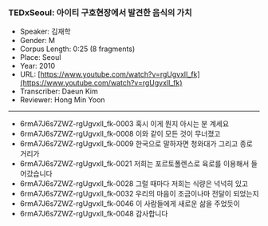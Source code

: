 ### TEDxSeoul: 아이티 구호현장에서 발견한 음식의 가치

- Speaker: 김재학
- Gender: M
- Corpus Length: 0:25 (8 fragments)
- Place: Seoul
- Year: 2010
- URL: [https://www.youtube.com/watch?v=rgUgvxlI_fk](https://www.youtube.com/watch?v=rgUgvxlI_fk)
- Transcriber: Daeun Kim
- Reviewer: Hong Min Yoon

---

- 6rmA7J6s7ZWZ-rgUgvxlI_fk-0003 혹시 이게 뭔지 아시는 분 계세요
- 6rmA7J6s7ZWZ-rgUgvxlI_fk-0008 이와 같이 모든 것이 무너졌고
- 6rmA7J6s7ZWZ-rgUgvxlI_fk-0009 한국으로 말하자면 청와대가 그리고 종로 거리가
- 6rmA7J6s7ZWZ-rgUgvxlI_fk-0021 저희는 포르토폴렌스로 육로를 이용해서 들어갔습니다
- 6rmA7J6s7ZWZ-rgUgvxlI_fk-0028 그럴 때마다 저희는 식량은 넉넉히 있고
- 6rmA7J6s7ZWZ-rgUgvxlI_fk-0032 우리의 마음이 조금이나마 전달이 되었는지
- 6rmA7J6s7ZWZ-rgUgvxlI_fk-0046 이 사람들에게 새로운 삶을 주었듯이
- 6rmA7J6s7ZWZ-rgUgvxlI_fk-0048 감사합니다
